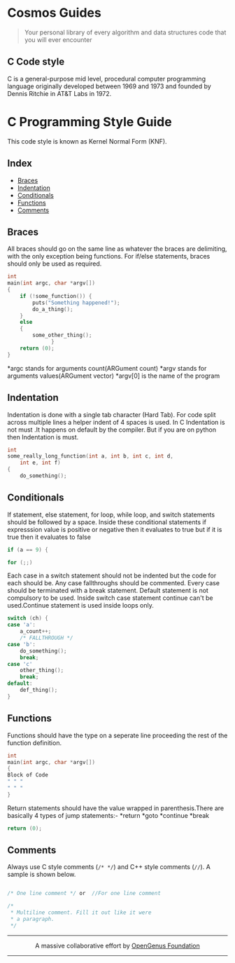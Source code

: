 # Cosmos Guides
> Your personal library of every algorithm and data structures code that you will ever encounter

## C Code style

C is a general-purpose mid level, procedural computer programming language originally developed between 1969 and 1973 and founded by Dennis Ritchie in AT&T Labs in 1972.

# C Programming Style Guide

This code style is known as Kernel Normal Form (KNF).

## Index
- [Braces](#braces)
- [Indentation](#indentation)
- [Conditionals](#conditionals)
- [Functions](#functions)
- [Comments](#comments)

## Braces

All braces should go on the same line as whatever the braces are delimiting, with the only exception being functions. For if/else statements, braces should only be used as required.

```C
int
main(int argc, char *argv[])
{
	if (!some_function()) {
		puts("Something happened!");
		do_a_thing();
	} 
	else
	{
		some_other_thing();
              }
	return (0);
}
```

*argc stands for arguments count(ARGument count)
*argv stands for arguments values(ARGument vector)
*argv[0] is the name of the program 


## Indentation

Indentation is done with a single tab character (Hard Tab). For code split across multiple lines a helper indent of 4 spaces is used.
In C Indentation is not must .It happens on default by the compiler.
But if you are on python then Indentation is must.

```C
int
some_really_long_function(int a, int b, int c, int d,
    int e, int f)
{
	do_something();
```

## Conditionals

If statement, else statement, for loop, while loop, and switch statements should be followed by a space.
Inside these conditional statements if expresssion value is positive or negative then it evaluates to true but if it is true then it evaluates to false

```C
if (a == 9) {
```

```C
for (;;)
```

Each case in a switch statement should not be indented but the code for each should be. Any case fallthroughs should be commented.
Every case should be terminated with a break statement.
Default statement is not compulsory to be used.
Inside switch case statement continue can't be used.Continue statement is used inside loops only.

```C
switch (ch) {
case 'a':
	a_count++;
	/* FALLTHROUGH */
case 'b':
	do_something();
	break;
case 'c'
	other_thing();
	break;
default:
	def_thing();
}
```

## Functions

Functions should have the type on a seperate line proceeding the rest of the function definition.

```C
int
main(int argc, char *argv[])
{
Block of Code
" " "
" " "
}
```

Return statements should have the value wrapped in parenthesis.There are basically 4 types of jump statements:-
*return
*goto
*continue
*break

```C
return (0);
```

## Comments

Always use C style comments (`/* */`) and C++ style comments (`//`). A sample is shown below.

```C

/* One line comment */ or  //For one line comment

/*
 * Multiline comment. Fill it out like it were
 * a paragraph.
 */

```


---

<p align="center">
	A massive collaborative effort by <a href="https://github.com/OpenGenus/cosmos">OpenGenus Foundation</a> 
</p>

---
